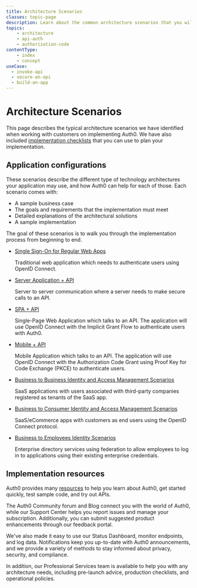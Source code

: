 ```yaml
---
title: Architecture Scenarios
classes: topic-page
description: Learn about the common architecture scenarios that you will use to solve the authorization and authentication needs of your application.
topics:
    - architecture
    - api-auth
    - authorization-code
contentType: 
    - index
    - concept
useCase:
  - invoke-api
  - secure-an-api
  - build-an-app
---
```

# Architecture Scenarios

This page describes the typical architecture scenarios we have identified when working with customers on implementing Auth0. We have also included [implementation checklists](/architecture-scenarios/checklists) that you can use to plan your implementation. 

## Application configurations

These scenarios describe the different type of technology architectures your application may use, and how Auth0 can help for each of those. Each scenario comes with:

* A sample business case
* The goals and requirements that the implementation must meet
* Detailed explanations of the architectural solutions
* A sample implementation

The goal of these scenarios is to walk you through the implementation process from beginning to end.

<ul class="topic-links">
  <li>
    <i class="icon icon-budicon-715"></i><a href="/architecture-scenarios/web-app-sso">Single Sign-On for Regular Web Apps</a>
    <p>Traditional web application which needs to authenticate users using OpenID Connect.</p>
  </li>
  <li>
    <i class="icon icon-budicon-715"></i><a href="/architecture-scenarios/server-api">Server Application + API</a>
    <p>Server to server communication where a server needs to make secure calls to an API.</p>
  </li>
  <li>
    <i class="icon icon-budicon-715"></i><a href="/architecture-scenarios/spa-api">SPA + API</a>
    <p>Single-Page Web Application which talks to an API. The application will use OpenID Connect with the Implicit Grant Flow to authenticate users with Auth0.</p>
  </li>
  <li>
    <i class="icon icon-budicon-715"></i><a href="/architecture-scenarios/mobile-api">Mobile + API</a>
    <p>Mobile Application which talks to an API. The application will use OpenID Connect with the Authorization Code Grant using Proof Key for Code Exchange (PKCE) to authenticate users.</p>
  </li>
  <li>
    <i class="icon icon-budicon-715"></i><a href="/architecture-scenarios/b2b">Business to Business Identity and Access Management Scenarios</a>
    <p>SaaS applications with users associated with third-party companies registered as tenants of the SaaS app.</p>
  </li>
  <li>
    <i class="icon icon-budicon-715"></i><a href="/architecture-scenarios/b2c">Business to Consumer Identity and Access Management Scenarios</a>
    <p>SaaS/eCommerce apps with customers as end users using the OpenID Connect protocol.</p>
  </li>
  <li>
    <i class="icon icon-budicon-715"></i><a href="/architecture-scenarios/b2e">Business to Employees Identity Scenarios</a>
    <p>Enterprise directory services using federation to allow employees to log in to applications using their existing enterprise credentials.</p>
  </li>
</ul>

## Implementation resources

Auth0 provides many [resources](/architecture-scenarios/implementation-resources) to help you learn about Auth0, get started quickly, test sample code, and try out APIs.

The Auth0 Community forum and Blog connect you with the world of Auth0, while our Support Center helps you report issues and manage your subscription. Additionally, you can submit suggested product enhancements through our feedback portal.

We've also made it easy to use our Status Dashboard, monitor endpoints, and log data. Notifications keep you up-to-date with Auth0 announcements, and we provide a variety of methods to stay informed about privacy, security, and compliance.

In addition, our Professional Services team is available to help you with any architecture needs, including pre-launch advice, production checklists, and operational policies.
